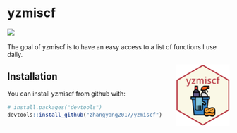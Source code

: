 
<!-- README.md is generated from README.Rmd. Please edit that file -->
yzmiscf
=======
![](https://img.shields.io/badge/personal-project-hotpink.svg?style=flat)

The goal of yzmiscf is to have an easy access to a list of functions I use daily.

<img src="man/figures/logo.png" align="right" height=140/> 

Installation
------------

You can install yzmiscf from github with:

``` r
# install.packages("devtools")
devtools::install_github("zhangyang2017/yzmiscf")
```
